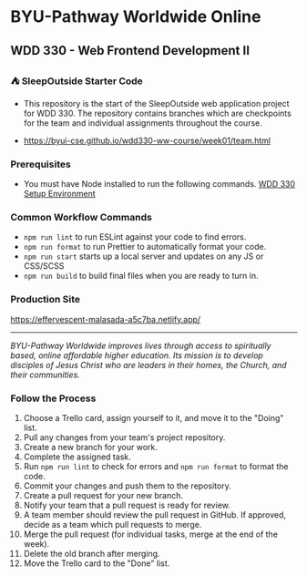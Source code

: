 # BYU-Pathway Worldwide Online
## WDD 330 - Web Frontend Development II

### ⛺ SleepOutside Starter Code

 - This repository is the start of the SleepOutside web application project for WDD 330. The repository contains branches which are checkpoints for the team and individual assignments throughout the course.

 - https://byui-cse.github.io/wdd330-ww-course/week01/team.html

### Prerequisites

- You must have Node installed to run the following commands.
[WDD 330 Setup Environment](https://byui-cse.github.io/wdd330-ww-course/intro/) 

### Common Workflow Commands

- `npm run lint` to run ESLint against your code to find errors.
- `npm run format` to run Prettier to automatically format your code.
- `npm run start` starts up a local server and updates on any JS or CSS/SCSS 
- `npm run build` to build final files when you are ready to turn in.

### Production Site
https://effervescent-malasada-a5c7ba.netlify.app/

---
_BYU-Pathway Worldwide improves lives through access to spiritually based, online affordable higher education. Its mission is to develop disciples of Jesus Christ who are leaders in their homes, the Church, and their communities._

### Follow the Process

1. Choose a Trello card, assign yourself to it, and move it to the "Doing" list.
2. Pull any changes from your team's project repository.
3. Create a new branch for your work.
4. Complete the assigned task.
5. Run `npm run lint` to check for errors and `npm run format` to format the code.
6. Commit your changes and push them to the repository.
7. Create a pull request for your new branch.
8. Notify your team that a pull request is ready for review.
9. A team member should review the pull request in GitHub. If approved, decide as a team which pull requests to merge.
10. Merge the pull request (for individual tasks, merge at the end of the week).
11. Delete the old branch after merging.
12. Move the Trello card to the "Done" list.
